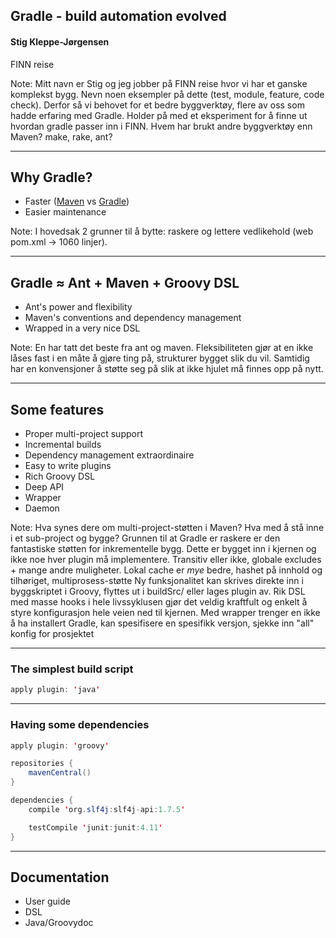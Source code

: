 ## Gradle - build automation evolved
#### Stig Kleppe-Jørgensen
FINN reise

Note:
Mitt navn er Stig og jeg jobber på FINN reise hvor vi har et ganske komplekst bygg.
Nevn noen eksempler på dette (test, module, feature, code check).
Derfor så vi behovet for et bedre byggverktøy, flere av oss som hadde erfaring med Gradle.
Holder på med et eksperiment for å finne ut hvordan gradle passer inn i FINN.
Hvem har brukt andre byggverktøy enn Maven? make, rake, ant?

----

## Why Gradle?

* Faster ([Maven](https://bamboo.finn.no/browse/TRAVELAPP-BUILDMASTER) vs [Gradle](https://bamboo.finn.no/browse/TRAVELAPP-BRANCHES))
* Easier maintenance

Note:
I hovedsak 2 grunner til å bytte: raskere og lettere vedlikehold
(web pom.xml -> 1060 linjer).

----

## Gradle &asymp; Ant + Maven + Groovy DSL

* Ant's power and flexibility
* Maven's conventions and dependency management
* Wrapped in a very nice DSL

Note:
En har tatt det beste fra ant og maven.
Fleksibiliteten gjør at en ikke låses fast i en måte å gjøre ting på, strukturer bygget slik du vil.
Samtidig har en konvensjoner å støtte seg på slik at ikke hjulet må finnes opp på nytt.

----

## Some features

* Proper multi-project support
* Incremental builds
* Dependency management extraordinaire
* Easy to write plugins
* Rich Groovy DSL
* Deep API
* Wrapper
* Daemon

Note:
Hva synes dere om multi-project-støtten i Maven?
Hva med å stå inne i et sub-project og bygge?
Grunnen til at Gradle er raskere er den fantastiske støtten for inkrementelle bygg.
Dette er bygget inn i kjernen og ikke noe hver plugin må implementere.
Transitiv eller ikke, globale excludes + mange andre muligheter.
Lokal cache er _mye_ bedre, hashet på innhold og tilhøriget, multiprosess-støtte
Ny funksjonalitet kan skrives direkte inn i byggskriptet i Groovy, flyttes ut i buildSrc/ eller lages plugin av.
Rik DSL med masse hooks i hele livssyklusen gjør det veldig kraftfult og enkelt å styre konfigurasjon hele veien ned til kjernen.
Med wrapper trenger en ikke å ha installert Gradle, kan spesifisere en spesifikk versjon, sjekke inn "all" konfig for prosjektet

----

### The simplest build script

```java
apply plugin: 'java'
```

----

### Having some dependencies

```java
apply plugin: 'groovy'

repositories {
    mavenCentral()
}

dependencies {
    compile 'org.slf4j:slf4j-api:1.7.5'

    testCompile 'junit:junit:4.11'
}

```

----

## Documentation

* User guide
* DSL
* Java/Groovydoc
